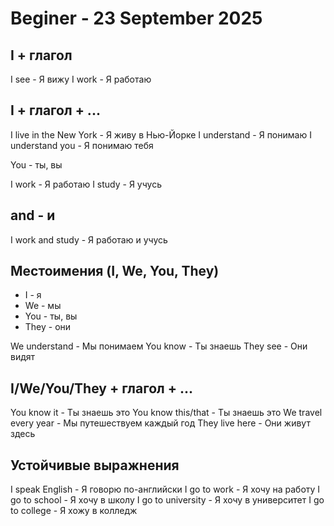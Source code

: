 # Beginer - 23 September 2025

## I + глагол

I see - Я вижу
I work - Я работаю

## I + глагол + ...

I live in the New York - Я живу в Нью-Йорке
I understand - Я понимаю
I understand you - Я понимаю тебя

You - ты, вы

I work - Я работаю
I study - Я учусь

## and - и

I work and study - Я работаю и учусь

## Местоимения (I, We, You, They)

* I - я
* We - мы
* You - ты, вы
* They - они

We understand - Мы понимаем
You know - Ты знаешь
They see - Они видят

## I/We/You/They + глагол + ...

You know it - Ты знаешь это
You know this/that - Ты знаешь это
We travel every year - Мы путешествуем каждый год
They live here - Они живут здесь

## Устойчивые выражнения

I speak English - Я говорю по-английски
I go to work - Я хочу на работу
I go to school - Я хочу в школу
I go to university - Я хочу в университет
I go to college - Я хожу в колледж

